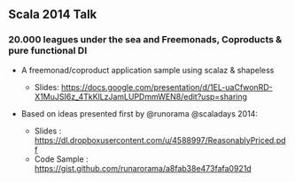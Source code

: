 ## Scala 2014 Talk
### 20.000 leagues under the sea and Freemonads, Coproducts & pure functional DI

- A freemonad/coproduct application sample using scalaz & shapeless
  
   * Slides: https://docs.google.com/presentation/d/1EL-uaCfwonRD-X1MuJSI6z_4TkKlLzJamLUPDmmWEN8/edit?usp=sharing

- Based on ideas presented first by @runorama @scaladays 2014:

    * Slides : https://dl.dropboxusercontent.com/u/4588997/ReasonablyPriced.pdf
    * Code Sample : https://gist.github.com/runarorama/a8fab38e473fafa0921d
